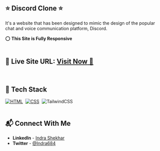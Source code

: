 ## ⭐ Discord Clone ⭐

It's a website that has been designed to mimic the design of the popular chat and voice communication platform, Discord.

⭕ **This Site is Fully Responsive**
<br>
<br>

## 📌 **Live Site URL:** <a href="https://discordwebapp.netlify.app/">**Visit Now** 🚀</a>

<br>

## 📌 Tech Stack

[![HTML](https://img.shields.io/badge/html5%20-%23E34F26.svg?&style=for-the-badge&logo=html5&logoColor=white)](https://github.com/prakash-naikwadi)&nbsp;
[![CSS](https://img.shields.io/badge/css3%20-%231572B6.svg?&style=for-the-badge&logo=css3&logoColor=white)](https://github.com/prakash-naikwadi)&nbsp;
<img alt="TailwindCSS" src="https://img.shields.io/badge/Tailwind_CSS-38B2AC?style=for-the-badge&logo=tailwind-css&logoColor=white"/>&nbsp;
<br>
<br>

## 📬 Connect With Me

- **LinkedIn** - [Indra Shekhar](https://www.linkedin.com/in/indra-shekhar/)
- **Twitter** - [@Indra684](https://twitter.com/Indra684)
